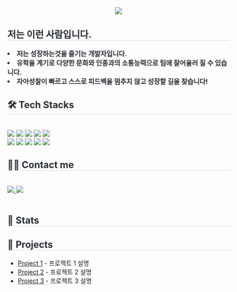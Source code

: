 <div align= "center">
    <img src="https://capsule-render.vercel.app/api?type=waving&color=auto&height=240&text=성장하는%20개발자가%20되고싶은%20편장열입니다!&animation=fadeIn&fontColor=ffffff&fontSize=40" />
</div>
<div style="text-align: left;"> 
<h2 style="border-bottom: 1px solid #d8dee4; color: #282d33;"> 저는 이런 사람입니다. </h2>  
<div style="font-weight: 700; font-size: 15px; text-align: left; color: #282d33;"> 
    <li> 저는 성장하는것을 즐기는 개발자입니다.</li>
    <li> 유학을 계기로 다양한 문화와 인종과의 소통능력으로 팀에 잘어울러 질 수 있습니다.</li>
    <li> 자아성찰이 빠르고 스스로 피드백을 멈추지 않고 성장할 길을 찾습니다! 
</div> 
</div>
<div style="text-align: left;">
<h2 style="border-bottom: 1px solid #d8dee4; color: #282d33;"> 🛠️ Tech Stacks </h2> <br> 
<div style="margin: ; text-align: left;" "text-align: left;"> 
    <img src="https://img.shields.io/badge/Bootstrap-7952B3?style=flat-square&logo=Bootstrap&logoColor=white">
    <img src="https://img.shields.io/badge/CSS3-1572B6?style=flat-square&logo=CSS3&logoColor=white">
    <img src="https://img.shields.io/badge/HTML5-E34F26?style=flat-square&logo=HTML5&logoColor=white">
    <img src="https://img.shields.io/badge/Github-181717?style=flat-square&logo=Github&logoColor=white">
    <img src="https://img.shields.io/badge/jQuery-0769AD?style=flat-square&logo=jQuery&logoColor=white">
    <br/><img src="https://img.shields.io/badge/Java-007396?style=flat-square&logo=Java&logoColor=white">
    <img src="https://img.shields.io/badge/Javascript-F7DF1E?style=flat-square&logo=Javascript&logoColor=white">
    <img src="https://img.shields.io/badge/MySQL-4479A1?style=flat-square&logo=MySQL&logoColor=white">
    <img src="https://img.shields.io/badge/Python-3776AB?style=flat-square&logo=Python&logoColor=white">
    <img src="https://img.shields.io/badge/Spring-6DB33F?style=flat-square&logo=Spring&logoColor=white">
    <br/>
</div>
</div>
<div style="text-align: left;">
<h2 style="border-bottom: 1px solid #d8dee4; color: #282d33;"> 🧑‍💻 Contact me </h2> <br> 
<div style="text-align: left;"> 
    <a href=mailto:pyun9704@gmail.com> 
        <img src="https://img.shields.io/badge/Gmail-EA4335?style=flat-square&logo=Gmail&logoColor=white&link=mailto:pyun9704@gmail.com"> 
    </a>
    <a href=https://velog.io/@pyunzzang/posts> 
        <img src="https://img.shields.io/badge/Velog-20C997?style=flat-square&logo=Velog&logoColor=white&link=https://velog.io/@pyunzzang/posts"> 
    </a>
</div>  
<br> 
<div style="text-align: left;">  
</div> 
</div>
<div style="text-align: left;"> 
<h2 style="border-bottom: 1px solid #d8dee4; color: #282d33;"> 🏅 Stats </h2> 
<div style="text-align: left;">   
</div> 
</div>

<div style="text-align: left;"> 
<h2 style="border-bottom: 1px solid #d8dee4; color: #282d33;"> 📂 Projects </h2> 
<div style="text-align: left;"> 
    <ul>
        <li><a href="https://github.com/your-username/project1">Project 1</a> - 프로젝트 1 설명</li>
        <li><a href="https://github.com/your-username/project2">Project 2</a> - 프로젝트 2 설명</li>
        <li><a href="https://github.com/your-username/project3">Project 3</a> - 프로젝트 3 설명</li>
    </ul>
</div> 
</div>
